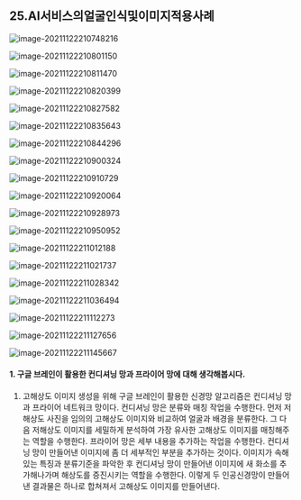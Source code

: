 ## 25.AI서비스의얼굴인식및이미지적용사례

![image-20211122210748216](25.AI서비스의얼굴인식및이미지적용사례.assets/image-20211122210748216.png)

![image-20211122210801150](25.AI서비스의얼굴인식및이미지적용사례.assets/image-20211122210801150.png)

![image-20211122210811470](25.AI서비스의얼굴인식및이미지적용사례.assets/image-20211122210811470.png)

![image-20211122210820399](25.AI서비스의얼굴인식및이미지적용사례.assets/image-20211122210820399.png)

![image-20211122210827582](25.AI서비스의얼굴인식및이미지적용사례.assets/image-20211122210827582.png)

![image-20211122210835643](25.AI서비스의얼굴인식및이미지적용사례.assets/image-20211122210835643.png)

![image-20211122210844296](25.AI서비스의얼굴인식및이미지적용사례.assets/image-20211122210844296.png)

![image-20211122210900324](25.AI서비스의얼굴인식및이미지적용사례.assets/image-20211122210900324.png)

![image-20211122210910729](25.AI서비스의얼굴인식및이미지적용사례.assets/image-20211122210910729-16375829510891.png)

![image-20211122210920064](25.AI서비스의얼굴인식및이미지적용사례.assets/image-20211122210920064.png)

![image-20211122210928973](25.AI서비스의얼굴인식및이미지적용사례.assets/image-20211122210928973.png)

![image-20211122210950952](25.AI서비스의얼굴인식및이미지적용사례.assets/image-20211122210950952.png)

![image-20211122211012188](25.AI서비스의얼굴인식및이미지적용사례.assets/image-20211122211012188.png)

![image-20211122211021737](25.AI서비스의얼굴인식및이미지적용사례.assets/image-20211122211021737.png)

![image-20211122211028342](25.AI서비스의얼굴인식및이미지적용사례.assets/image-20211122211028342.png)

![image-20211122211036494](25.AI서비스의얼굴인식및이미지적용사례.assets/image-20211122211036494.png)

![image-20211122211112273](25.AI서비스의얼굴인식및이미지적용사례.assets/image-20211122211112273.png)

![image-20211122211127656](25.AI서비스의얼굴인식및이미지적용사례.assets/image-20211122211127656.png)

![image-20211122211145667](25.AI서비스의얼굴인식및이미지적용사례.assets/image-20211122211145667.png)


#### 1. 구글 브레인이 활용한 컨디셔닝 망과 프라이어 망에 대해 생각해봅시다.

1. 고해상도 이미지 생성을 위해 구글 브레인이 활용한 신경망 알고리즘은 컨디셔닝 망과 프라이어 네트워크 망이다.
   컨디셔닝 망은 분류와 매칭 작업을 수행한다. 먼저 저해상도 사진을 임의의 고해상도 이미지와 비교하여 얼굴과 배경을 분류한다. 그 다음 저해상도 이미지를 세밀하게 분석하여 가장 유사한 고해상도 이미지를 매칭해주는 역할을 수행한다.
   프라이어 망은 세부 내용을 추가하는 작업을 수행한다. 컨디셔닝 망이 만들어낸 이미지에 좀 더 세부적인 부분을 추가하는 것이다. 이미지가 속해 있는 특징과 분류기준을 파악한 후 컨디셔닝 망이 만들어낸 이미지에 새 화소를 추가해나가며 해상도를 증진시키는 역할을 수행한다. 이렇게 두 인공신경망이 만들어낸 결과물은 하나로 합쳐져서 고해상도 이미지를 만들어낸다.

